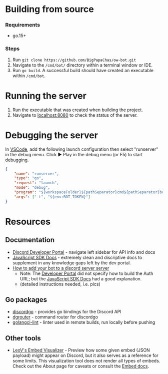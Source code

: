 
# Building from source

### Requirements
* go.15+

### Steps
1. Run `git clone https://github.com/BigPapaChas/ow-bot.git`
2. Navigate to the `/cmd/bot/` directory within a terminal window or IDE.
3. Run `go build`. A successful build should have created an executable within `/cmd/bot`.


# Running the server
1. Run the executable that was created when building the project.
2. Navigate to <localhost:8080> to check the status of the server.

# Debugging the server

In [VSCode](https://code.visualstudio.com/), add the following launch configuration then select "runserver" in the debug menu. Click ► Play in the debug menu (or F5) to start debugging.

```json
{
    "name": "runserver",
    "type": "go",
    "request": "launch",
    "mode": "debug",
    "program": "${workspaceFolder}${pathSeparator}cmd${pathSeparator}bot${pathSeparator}main.go",
    "args": ["-t", "${env:BOT_TOKEN}"]
}
```

# Resources

## Documentation

- [Discord Developer Portal][dc-dev] - navigate left sidebar for API info and docs
- [JavaScript SDK Docs][discordjs] - extremely clean and discriptive docs to supplement in any knowledge gaps left by the dev portal.
- [How to add your bot to a discord server server][bot-token]
    - Note: The [Developer Portal][dc-dev] did not specify how to build the Auth URL; but the [JavaScript SDK Docs][discordjs] had a good explanation.
    - (detailed instructions needed, i.e. pics)

## Go packages

- [discordgo][discordgo] - provides go bindings for the Discord API
- [dgrouter][dgrouter] - command router for discordgo
- [golangci-lint][gocilint] - linter used in remote builds, run locally before pushing

## Other tools

- [LeoV's Embed Visualizer](https://leovoel.github.io/embed-visualizer/) - Preview how some given embed (JSON payload) might appear on Discord, but it also serves as a reference for some limits. This visualization tool does not render all types of embeds. Check out the About page for caveats or consult the [Embed docs](https://discord.com/developers/docs/resources/channel#embed-object).

<!-- links -->

[discordjs]: <https://discordjs.guide/preparations/adding-your-bot-to-servers.html#bot-invite-links> "Javascript SDK for Discord - great docs"

[bot-token]: <https://github.com/andersfylling/disgord/wiki/Get-bot-token-and-add-it-to-a-server> "Get bot token and add to server"

[dc-dev]: <https://discord.com/developers> "Discord developer portal"

[discordgo ]: <github.com/bwmarrin/discordgo> "Go bindings for Discord"
[dgrouter]: <github.com/Necroforger/dgrouter> "router for discordgo"
[gocilint]: <https://golangci-lint.run/usage/quick-start/> "linting tool to use locally & in remote builds"